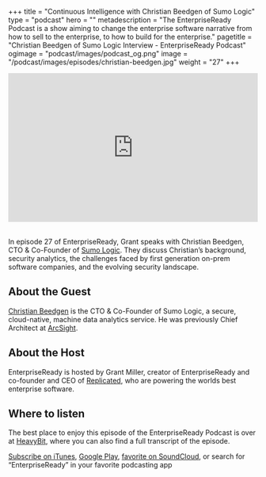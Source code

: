 +++
title = "Continuous Intelligence with Christian Beedgen of Sumo Logic"
type = "podcast"
hero = ""
metadescription = "The EnterpriseReady Podcast is a show aiming to change the enterprise software narrative from how to sell to the enterprise, to how to build for the enterprise."
pagetitle = "Christian Beedgen of Sumo Logic Interview - EnterpriseReady Podcast"
ogimage = "podcast/images/podcast_og.png"
image = "/podcast/images/episodes/christian-beedgen.jpg"
weight = "27"
+++

<iframe width="100%" height="300" scrolling="no" frameborder="no" allow="autoplay" src="https://w.soundcloud.com/player/?url=https%3A//api.soundcloud.com/tracks/778424011&color=%23ff5500&auto_play=false&hide_related=false&show_comments=true&show_user=true&show_reposts=false&show_teaser=true&visual=true"></iframe>

\
In episode 27 of EnterpriseReady, Grant speaks with Christian Beedgen, CTO & Co-Founder of [Sumo Logic](https://www.sumologic.com/). They discuss Christian’s background, security analytics, the challenges faced by first generation on-prem software companies, and the evolving security landscape.

## About the Guest 

[Christian Beedgen](https://twitter.com/raychaser) is the CTO & Co-Founder of Sumo Logic, a secure, cloud-native, machine data analytics service. He was previously Chief Architect at [ArcSight](https://www.microfocus.com/en-us/products/siem-security-information-event-management/overview).

## About the Host

EnterpriseReady is hosted by Grant Miller, creator of EnterpriseReady and co-founder and CEO of [Replicated](https://www.replicated.com), who are powering the worlds best enterprise software.

## Where to listen

The best place to enjoy this episode of the EnterpriseReady Podcast is over at [HeavyBit](https://www.heavybit.com/library/podcasts/enterpriseready/ep-27-continuous-intelligence-with-christian-beedgen-of-sumo-logic/), where you can also find a full transcript of the episode.

[Subscribe on iTunes](https://podcasts.apple.com/us/podcast/enterpriseready/id1437951282), [Google Play](https://play.google.com/music/listen?u=0#/ps/Iq3uifjva44tdvm2orhu4apvjtu), [favorite on SoundCloud](https://soundcloud.com/heavybit/sets/enterpriseready), or search for “EnterpriseReady” in your favorite podcasting app
